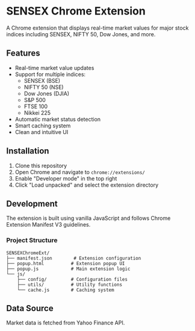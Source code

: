 # SENSEX Chrome Extension

A Chrome extension that displays real-time market values for major stock indices including SENSEX, NIFTY 50, Dow Jones, and more.

## Features

- Real-time market value updates
- Support for multiple indices:
  - SENSEX (BSE)
  - NIFTY 50 (NSE)
  - Dow Jones (DJIA)
  - S&P 500
  - FTSE 100
  - Nikkei 225
- Automatic market status detection
- Smart caching system
- Clean and intuitive UI

## Installation

1. Clone this repository
2. Open Chrome and navigate to `chrome://extensions/`
3. Enable "Developer mode" in the top right
4. Click "Load unpacked" and select the extension directory

## Development

The extension is built using vanilla JavaScript and follows Chrome Extension Manifest V3 guidelines.

### Project Structure

```
SENSEXChromeExt/
├── manifest.json        # Extension configuration
├── popup.html          # Extension popup UI
├── popup.js            # Main extension logic
└── js/
    ├── config/         # Configuration files
    ├── utils/          # Utility functions
    └── cache.js        # Caching system
```

## Data Source

Market data is fetched from Yahoo Finance API.
